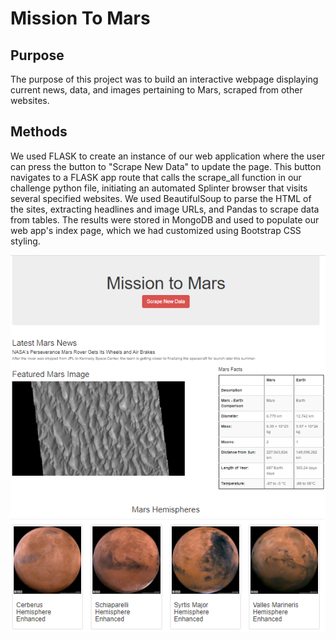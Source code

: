 # Mission To Mars

## Purpose

The purpose of this project was to build an interactive webpage displaying current news, data, and images pertaining to Mars, scraped from other websites. 

## Methods

We used FLASK to create an instance of our web application where the user can press the button to "Scrape New Data" to update the page. This button navigates to a FLASK app route that calls the scrape_all function in our challenge python file, initiating an automated Splinter browser that visits several specified websites. We used BeautifulSoup to parse the HTML of the sites, extracting headlines and image URLs, and Pandas to scrape data from tables. The results were stored in MongoDB and used to populate our web app's index page, which we had customized using Bootstrap CSS styling. 

![index.PNG](index.PNG)
